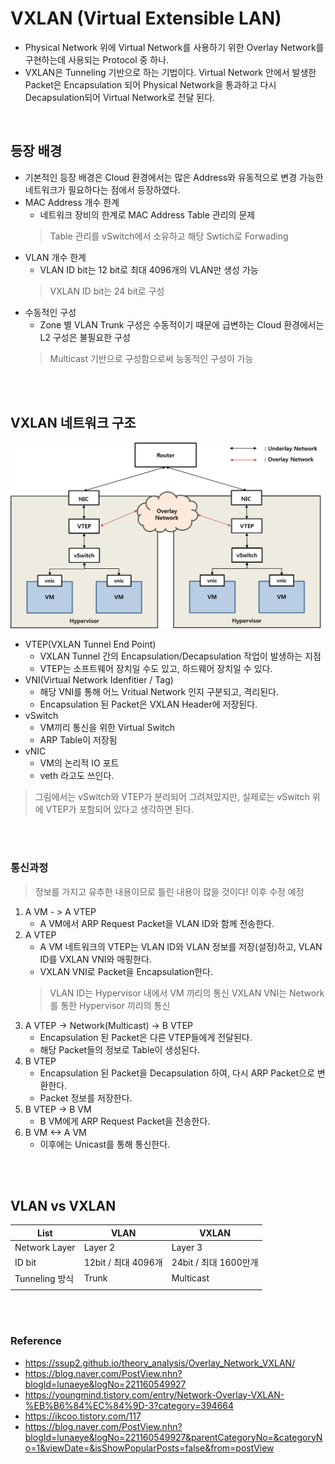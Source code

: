 # VXLAN (Virtual Extensible LAN)
* Physical Network 위에 Virtual Network를 사용하기 위한 Overlay Network를 구현하는데 사용되는 Protocol 중 하나.
* VXLAN은 Tunneling 기반으로 하는 기법이다. Virtual Network 안에서 발생한 Packet은 Encapsulation 되어 Physical Network을 통과하고 다시 Decapsulation되어 Virtual Network로 전달 된다.
</br>


## 등장 배경
* 기본적인 등장 배경은 Cloud 환경에서는 많은 Address와 유동적으로 변경 가능한 네트워크가 필요하다는 점에서 등장하였다.
* MAC Address 개수 한계
    * 네트워크 장비의 한계로 MAC Address Table 관리의 문제
    > Table 관리를 vSwitch에서 소유하고 해당 Swtich로 Forwading
* VLAN 개수 한계
    * VLAN ID bit는 12 bit로 최대 4096개의 VLAN만 생성 가능
    > VXLAN ID bit는 24 bit로 구성
* 수동적인 구성
    * Zone 별 VLAN Trunk 구성은 수동적이기 때문에 급변하는 Cloud 환경에서는 L2 구성은 불필요한 구성
    > Multicast 기반으로 구성함으로써 능동적인 구성이 가능
</br>
</br>


## VXLAN 네트워크 구조
![VXLANNetworkArchitecture](../img/VXLANNetworkArchitecture.png)
* VTEP(VXLAN Tunnel End Point)
    * VXLAN Tunnel 간의 Encapsulation/Decapsulation 작업이 발생하는 지점
    * VTEP는 소프트웨어 장치일 수도 있고, 하드웨어 장치일 수 있다.
* VNI(Virtual Network Idenfitier / Tag)
    * 해당 VNI를 통해 어느 Vritual Network 인지 구분되고, 격리된다.
    * Encapsulation 된 Packet은 VXLAN Header에 저장된다.
* vSwitch
    * VM끼리 통신을 위한 Virtual Switch
    * ARP Table이 저장됨
* vNIC
    * VM의 논리적 IO 포트
    * veth 라고도 쓰인다.
> 그림에서는 vSwitch와 VTEP가 분리되어 그려져있지만, 실제로는 vSwitch 위에 VTEP가 포함되어 있다고 생각하면 된다.
</br>
</br>


### 통신과정
> 정보를 가지고 유추한 내용이므로 틀린 내용이 많을 것이다! 이후 수정 예정
1. A VM - > A VTEP
    * A VM에서 ARP Request Packet을 VLAN ID와 함께 전송한다.
2. A VTEP
    * A VM 네트워크의 VTEP는 VLAN ID와 VLAN 정보를 저장(설정)하고, VLAN ID를 VXLAN VNI와 매핑한다.
    * VXLAN VNI로 Packet을 Encapsulation한다.
    > VLAN ID는 Hypervisor 내에서 VM 끼리의 통신
    > VXLAN VNI는 Network를 통한 Hypervisor 끼리의 통신
3. A VTEP -> Network(Multicast) -> B VTEP
    * Encapsulation 된 Packet은 다른 VTEP들에게 전달된다.
    * 해당 Packet들의 정보로 Table이 생성된다.
4. B VTEP
    * Encapsulation 된 Packet을 Decapsulation 하여, 다시 ARP Packet으로 변환한다.
    * Packet 정보를 저장한다.
5. B VTEP -> B VM
    * B VM에게 ARP Request Packet을 전송한다.
6. B VM <-> A VM
    * 이후에는 Unicast를 통해 통신한다.
</br>
</br>


## VLAN vs VXLAN
| List           | VLAN                | VXLAN                 |
| -------------- | ------------------- | --------------------- |
| Network Layer  | Layer 2             | Layer 3               |
| ID bit         | 12bit / 최대 4096개 | 24bit / 최대 1600만개 |
| Tunneling 방식 | Trunk               | Multicast             |
|                |                     |                       |
</br>
</br>

### Reference
* https://ssup2.github.io/theory_analysis/Overlay_Network_VXLAN/
* https://blog.naver.com/PostView.nhn?blogId=lunaeye&logNo=221160549927
* https://youngmind.tistory.com/entry/Network-Overlay-VXLAN-%EB%B6%84%EC%84%9D-3?category=394664
* https://ikcoo.tistory.com/117
* https://blog.naver.com/PostView.nhn?blogId=lunaeye&logNo=221160549927&parentCategoryNo=&categoryNo=1&viewDate=&isShowPopularPosts=false&from=postView


